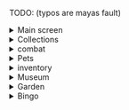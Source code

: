 TODO:
(typos are mayas fault)

<details>
<summary>Main screen</summary>

- Networth + Weight
- Progress to next Slayer
- Guild
- Auctions

</details>

<details>
<summary>Collections</summary>

- [ ] Minions

</details>

<details>
<summary>combat</summary>

- Bestiary
- Kuudra
- Crimson Isle

</details>

<details>
<summary>Pets</summary>

- gdrag lvl

</details>

<details>
<summary>inventory</summary>

- sacks

</details>

<details>
<summary>Museum</summary>

- [ ] Value
- [ ] dontations and raririties and such
- [ ] Preview of the museum items

</details>

<details>
<summary>Garden</summary>

## Main page
- [ ] weight
- [ ] visitor stats (only total)
- [ ] exportable bs (impossible????)

## Pest page
- [ ] gear
- [ ] kills
- [ ] idk

## Desert page
- [ ] Beth quest
- [ ] rescued hiker
- [ ] trevor
- [ ] glowing mushrooms broken
- [ ] trapper animal stats

</details>

<details>
<summary>Bingo</summary>

- [ ] points
- [ ] completed goals

</details>
